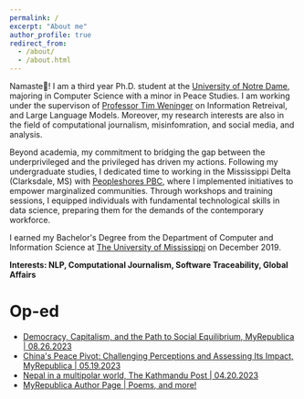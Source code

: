 ```yaml
---
permalink: /
excerpt: "About me"
author_profile: true
redirect_from: 
  - /about/
  - /about.html
---
```


Namaste🙏! I am a third year Ph.D. student at the <a href= "https://www.nd.edu/">University of Notre Dame</a>, majoring in Computer Science with a minor in Peace Studies. I am working under the supervison of <a href= "https://engineering.nd.edu/faculty/tim-weninger/">Professor Tim Weninger</a> on Information Retreival, and Large Language Models. Moreover, my research interests are also in the field of computational journalism, misinfomration, and social media, and analysis. 

Beyond academia, my commitment to bridging the gap between the underprivileged and the privileged has driven my actions. Following my undergraduate studies, I dedicated time to working in the Mississippi Delta (Clarksdale, MS) with <a href = "https://peopleshores.com">Peopleshores PBC</a>, where I implemented initiatives to empower marginalized communities. Through workshops and training sessions, I equipped individuals with fundamental technological skills in data science, preparing them for the demands of the contemporary workforce.

I earned my Bachelor's Degree from the Department of Computer and Information Science at <a href="https://www.olemiss.edu/"> The University of Mississippi</a> on December 2019.

<b>Interests: NLP, Computational Journalism, Software Traceability, Global Affairs</b>

Op-ed
======

* <a href= "https://myrepublica.nagariknetwork.com/news/democracy-capitalism-and-the-path-to-social-equilibrium/">Democracy, Capitalism, and the Path to Social Equilibrium, MyRepublica | 08.26.2023</a>
* <a href= "https://myrepublica.nagariknetwork.com/news/china-s-peace-pivot-challenging-perceptions-and-assessing-its-impact/">China's Peace Pivot: Challenging Perceptions and Assessing Its Impact, MyRepublica | 05.19.2023</a>
* <a href= "https://kathmandupost.com/columns/2023/04/20/rise-of-multipolarity-and-nepal">Nepal in a multipolar world, The Kathmandu Post | 04.20.2023</a>
* <a href= "https://myrepublica.nagariknetwork.com/news/author/1950">MyRepublica Author Page | Poems, and more!</a>

